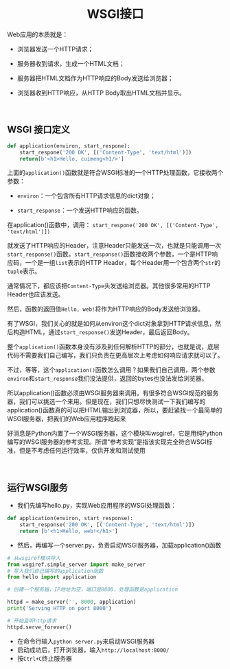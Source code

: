 # <center> WSGI接口

Web应用的本质就是：
- 浏览器发送一个HTTP请求；

- 服务器收到请求，生成一个HTML文档；

- 服务器把HTML文档作为HTTP响应的Body发送给浏览器；

- 浏览器收到HTTP响应，从HTTP Body取出HTML文档并显示。


<br> 

## WSGI 接口定义
```python
def application(environ, start_respone):
    start_respone('200 OK', [('Content-Type', 'text/html')])
    return[b'<h1>Hello, cuimeng<h1/>']
```
上面的`application()`函数就是符合WSGI标准的一个HTTP处理函数，它接收两个参数：

- `environ`：一个包含所有HTTP请求信息的dict对象；

- `start_response`：一个发送HTTP响应的函数。
  
在application()函数中，调用：
`start_respone('200 OK', [('Content-Type', 'text/html')])`

就发送了HTTP响应的Header，注意Header只能发送一次，也就是只能调用一次`start_response()`函数。`start_response()`函数接收两个参数，一个是HTTP响应码，一个是一组`list`表示的HTTP Header，每个Header用一个包含两个`str`的`tuple`表示。

通常情况下，都应该把`Content-Type`头发送给浏览器。其他很多常用的HTTP Header也应该发送。

然后，函数的返回值`Hello, web!`将作为HTTP响应的Body发送给浏览器。

有了WSGI，我们关心的就是如何从environ这个dict对象拿到HTTP请求信息，然后构造HTML，通过`start_response()`发送Header，最后返回Body。

整个`application()`函数本身没有涉及到任何解析HTTP的部分，也就是说，底层代码不需要我们自己编写，我们只负责在更高层次上考虑如何响应请求就可以了。

不过，等等，这个`application()`函数怎么调用？如果我们自己调用，两个参数`environ`和`start_response`我们没法提供，返回的bytes也没法发给浏览器。

所以application()函数必须由WSGI服务器来调用。有很多符合WSGI规范的服务器，我们可以挑选一个来用。但是现在，我们只想尽快测试一下我们编写的application()函数真的可以把HTML输出到浏览器，所以，要赶紧找一个最简单的WSGI服务器，把我们的Web应用程序跑起来

好消息是Python内置了一个WSGI服务器，这个模块叫wsgiref，它是用纯Python编写的WSGI服务器的参考实现。所谓“参考实现”是指该实现完全符合WSGI标准，但是不考虑任何运行效率，仅供开发和测试使用

<br>

## 运行WSGI服务
- 我们先编写hello.py，实现Web应用程序的WSGI处理函数：
```python
def application(environ, start_response):
    start_response('200 OK', [('Content-Type', 'text/html')])
    return [b'<h1>Hello, web!</h1>']
```

- 然后，再编写一个server.py，负责启动WSGI服务器，加载application()函数
  
```python
# 从wsgiref模块导入
from wsgiref.simple_server import make_server
# 导入我们自己编写的application函数
from hello import application

# 创建一个服务器，IP地址为空，端口是8000，处理函数是application

httpd = make_server('', 8000, application)
print('Serving HTTP on port 8000')

# 开始监听http请求
httpd.serve_forever()
```
- 在命令行输入`python server.py`来启动WSGI服务器
- 启动成功后，打开浏览器，输入`http://localhost:8000/`
- 按`Ctrl+C`终止服务器